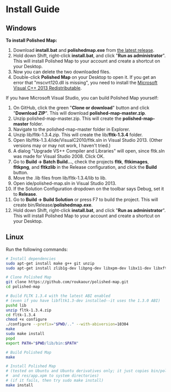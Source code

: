 # Install Guide

## Windows

**To install Polished Map:**

1. Download **install.bat** and **polishedmap.exe** from [the latest release](https://github.com/roukaour/polished-map/releases).
2. Hold down Shift, right-click **install.bat**, and click "**Run as administrator**". This will install Polished Map to your account and create a shortcut on your Desktop.
3. Now you can delete the two downloaded files.
4. Double-click **Polished Map** on your Desktop to open it. If you get an error that "mscvrt120.dll is missing", you need to install the [Microsoft Visual C++ 2013 Redistributable](https://www.microsoft.com/en-us/download/details.aspx?id=40784).

If you have Microsoft Visual Studio, you can build Polished Map yourself:

1. On GitHub, click the green "**Clone or download**" button and click "**Download ZIP**". This will download **polished-map-master.zip**.
2. Unzip polished-map-master.zip. This will create the **polished-map-master** folder.
3. Navigate to the polished-map-master folder in Explorer.
4. Unzip lib/fltk-1.3.4.zip. This will create the lib/**fltk-1.3.4** folder.
5. Open lib/fltk-1.3.4/ide/VisualC2010/fltk.sln in Visual Studio 2013. (Other versions may or may not work, I haven't tried.)
6. A dialog "Upgrade VS++ Compiler and Libraries" will open, since fltk.sln was made for Visual Studio 2008. Click OK.
7. Go to **Build → Batch Build…**, check the projects **fltk**, **fltkimages**, **fltkpng**, and **fltkzlib** in the Release configuration, and click the **Build** button.
8. Move the .lib files from lib/fltk-1.3.4/lib to lib.
9. Open ide/polished-map.sln in Visual Studio 2013.
10. If the Solution Configuration dropdown on the toolbar says Debug, set it to **Release**.
11. Go to **Build → Build Solution** or press F7 to build the project. This will create bin/Release/**polishedmap.exe**.
12. Hold down Shift, right-click **install.bat**, and click "**Run as administrator**". This will install Polished Map to your account and create a shortcut on your Desktop.


## Linux

Run the following commands:

```bash
# Install dependencies
sudo apt-get install make g++ git unzip
sudo apt-get install zlib1g-dev libpng-dev libxpm-dev libx11-dev libxft-dev libxinerama-dev libfontconfig1-dev x11proto-xext-dev libxrender-dev libxfixes-dev

# Clone Polished Map
git clone https://github.com/roukaour/polished-map.git
cd polished-map

# Build FLTK 1.3.4 with the latest ABI enabled
# (even if you have libfltk1.3-dev installed--it uses the 1.3.0 ABI)
pushd lib
unzip fltk-1.3.4.zip
cd fltk-1.3.4
chmod +x configure
./configure --prefix="$PWD/.." --with-abiversion=10304
make
sudo make install
popd
export PATH="$PWD/lib/bin:$PATH"

# Build Polished Map
make

# Install Polished Map
# (tested on Ubuntu and Ubuntu derivatives only; it just copies bin/polishedmap
#  and res/app.xpm to system directories)
# (if it fails, then try sudo make install)
make install
```

